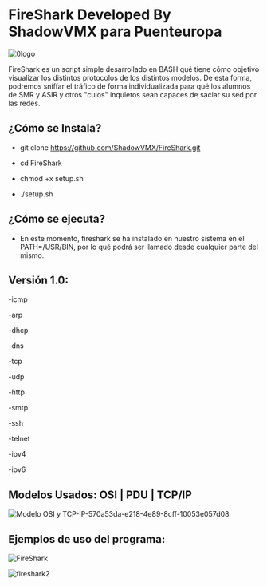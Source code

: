 # FireShark Developed By ShadowVMX para Puenteuropa

![0logo](https://user-images.githubusercontent.com/92258683/205993832-83adae18-0187-4728-98ab-bf3c3ac9655e.jpg)

FireShark es un script simple desarrollado en BASH qué tiene cómo objetivo visualizar los distintos protocolos de los distintos modelos. De esta forma, podremos sniffar el tráfico de forma individualizada para qué los alumnos de SMR y ASIR y otros "culos" inquietos sean capaces de saciar su sed por las redes.


## ¿Cómo se Instala?
- git clone https://github.com/ShadowVMX/FireShark.git

- cd FireShark

- chmod +x setup.sh

- ./setup.sh


## ¿Cómo se ejecuta?
- En este momento, fireshark se ha instalado en nuestro sistema en el PATH=/USR/BIN, por lo qué podrá ser llamado desde cualquier parte del mismo.


## Versión 1.0:

  -icmp
  
  -arp
  
  -dhcp
  
  -dns
  
  -tcp
  
  -udp
  
  -http
  
  -smtp
  
  -ssh
  
  -telnet
  
  -ipv4
  
  -ipv6
  
 
## Modelos Usados: OSI | PDU | TCP/IP

![Modelo OSI y TCP-IP-570a53da-e218-4e89-8cff-10053e057d08](https://user-images.githubusercontent.com/92258683/205994931-518ad391-32d6-4d7c-9967-263e3e8db7aa.png)


## Ejemplos de uso del programa:



![FireShark](https://user-images.githubusercontent.com/92258683/205994973-11d47689-8ecf-4dc8-a96e-0a1fac268428.png)




![fireshark2](https://user-images.githubusercontent.com/92258683/205994979-7adbfe29-93e3-4822-90d9-31273a195997.png)


